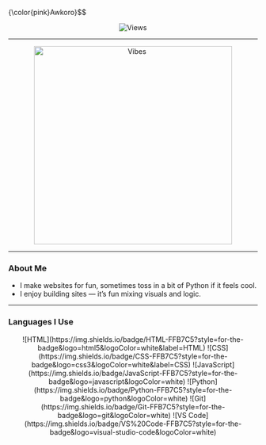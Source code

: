 {\color{pink}Awkoro}$$  

<p align="center">
  <img src="https://count.getloli.com/get/@boyratata?theme=anime" alt="Views">
</p>

---

<div align="center">
  <img src="https://giffiles.alphacoders.com/209/209343.gif" alt="Vibes" width="400">
</div>

---

### About Me
- I make websites for fun, sometimes toss in a bit of Python if it feels cool.
- I enjoy building sites — it’s fun mixing visuals and logic.

---

### Languages I Use
<div align="center">
  ![HTML](https://img.shields.io/badge/HTML-FFB7C5?style=for-the-badge&logo=html5&logoColor=white&label=HTML)
  ![CSS](https://img.shields.io/badge/CSS-FFB7C5?style=for-the-badge&logo=css3&logoColor=white&label=CSS)
  ![JavaScript](https://img.shields.io/badge/JavaScript-FFB7C5?style=for-the-badge&logo=javascript&logoColor=white)
  ![Python](https://img.shields.io/badge/Python-FFB7C5?style=for-the-badge&logo=python&logoColor=white)
  ![Git](https://img.shields.io/badge/Git-FFB7C5?style=for-the-badge&logo=git&logoColor=white)
  ![VS Code](https://img.shields.io/badge/VS%20Code-FFB7C5?style=for-the-badge&logo=visual-studio-code&logoColor=white)
</div>

